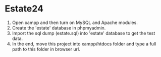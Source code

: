 # Estate24

1. Open xampp and then turn on MySQL and Apache modules.
2. Create the 'estate' database in phpmyadmin.
3. Import the sql dump (estate.sql) into 'estate' database to get the test data.
4. In the end, move this project into xampp/htdocs folder and type a full path to this folder in browser url.
